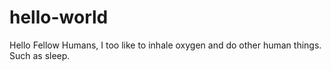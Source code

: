 # hello-world
Hello Fellow Humans,
I too like to inhale oxygen and do other human things. Such as sleep.
